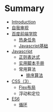 # Summary

* [Introduction](README.md)
* [自我审视](自我审视.md)
* [百度前端学院](baidu/README.md)
  * [热身任务](baidu/热身.md)
  * [Javascript基础](baidu/javascript基础.md)
* [Javascript](javascript/README.md)
  * [正则表达式](javascript/正则.md)
  * [实用脚本手册](javascript/实用脚本手册.md)
  * 常用算法
    * [排序算法](javascript/常用算法/排序算法.md)
* [CSS（3）](css3.md)
  * [Flex布局](CSS/Flex布局.md)
  * 浮动和定位
* [ES6](ES6/README.md)
  * [循环](ES6/循环.md)

